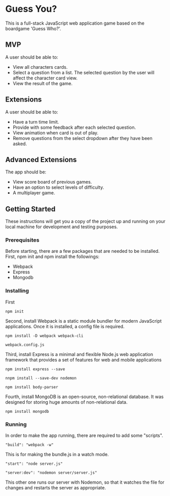 # Guess You?

This is a full-stack JavaScript web application game based on the boardgame 'Guess Who?'. 

## MVP

A user should be able to:

* View all characters cards.
* Select a question from a list. The selected question by the user will affect the character card view.
* View the result of the game.

## Extensions

A user should be able to:

* Have a turn time limit.
* Provide with some feedback after each selected question.
* View animation when card is out of play.
* Remove questions from the select dropdown after they have been asked.


## Advanced Extensions

The app should be:

* View score board of previous games.
* Have an option to select levels of difficulty.
* A multiplayer game.

## Getting Started

These instructions will get you a copy of the project up and running on your local machine for development and testing purposes.

### Prerequisites

Before starting, there are a few packages that are needed to be installed. First, npm init and npm install the followings:

* Webpack
* Express
* Mongodb

### Installing

First

```
npm init
```

Second, install Webpack is a static module bundler for modern JavaScript applications. Once it is installed, a config file is required.

```
npm install -D webpack webpack-cli
```

```
webpack.config.js
```

Third, install Express is a minimal and flexible Node.js web application framework that provides a set of features for web and mobile applications

```
npm install express --save

nnpm install --save-dev nodemon

npm install body-parser
```

Fourth, install MongoDB is an open-source, non-relational database. It was designed for storing huge amounts of non-relational data.

```
npm install mongodb
```

### Running

In order to make the app running, there are required to add some "scripts".

```
"build": "webpack -w"
```
This is for making the bundle.js in a watch mode.

```
"start": "node server.js"

"server:dev": "nodemon server/server.js"
```

This other one runs our server with Nodemon, so that it watches the file for changes and restarts the server as appropriate.


